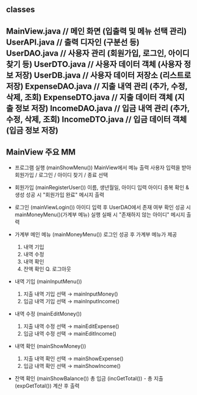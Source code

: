 ## classes
MainView.java        // 메인 화면 (입출력 및 메뉴 선택 관리)
UserAPI.java         // 출력 디자인 (구분선 등)
UserDAO.java         // 사용자 관리 (회원가입, 로그인, 아이디 찾기 등)
UserDTO.java         // 사용자 데이터 객체 (사용자 정보 저장)
UserDB.java          // 사용자 데이터 저장소 (리스트로 저장)
ExpenseDAO.java      // 지출 내역 관리 (추가, 수정, 삭제, 조회)
ExpenseDTO.java      // 지출 데이터 객체 (지출 정보 저장)
IncomeDAO.java       // 입금 내역 관리 (추가, 수정, 삭제, 조회)
IncomeDTO.java       // 입금 데이터 객체 (입금 정보 저장)
----

## MainView 주요 MM

* 프로그램 실행 (mainShowMenu())
	MainView에서 메뉴 출력
	사용자 입력을 받아 회원가입 / 로그인 / 아이디 찾기 / 종료 선택

* 회원가입 (mainRegisterUser())
	이름, 생년월일, 아이디 입력
	아이디 중복 확인 & 생성
	성공 시 "회원가입 완료" 메시지 출력

* 로그인 (mainViewLogin())
	아이디 입력 후 UserDAO에서 존재 여부 확인
	성공 시 mainMoneyMenu()(가계부 메뉴) 실행
	실패 시 "존재하지 않는 아이디" 메시지 출력

* 가계부 메인 메뉴 (mainMoneyMenu())
	로그인 성공 후 가계부 메뉴가 제공
	1. 내역 기입
	2. 내역 수정
	3. 내역 확인
	4. 잔액 확인
	Q. 로그아웃

* 내역 기입 (mainInputMenu())
	1. 지출 내역 기입 선택 → mainInputMoney() 
	2. 입금 내역 기입 선택 → mainInputIncome()

* 내역 수정 (mainEditMoney())
	1. 지출 내역 수정 선택 → mainEditExpense() 
	2. 입금 내역 수정 선택 → mainEditIncome()

* 내역 확인 (mainShowMoney())
	1. 지출 내역 확인 선택 → mainShowExpense() 
	2. 입금 내역 확인 선택 → mainShowIncome()

* 잔액 확인 (mainShowBalance())
	총 입금 (incGetTotal()) - 총 지출 (expGetTotal()) 계산 후 출력


